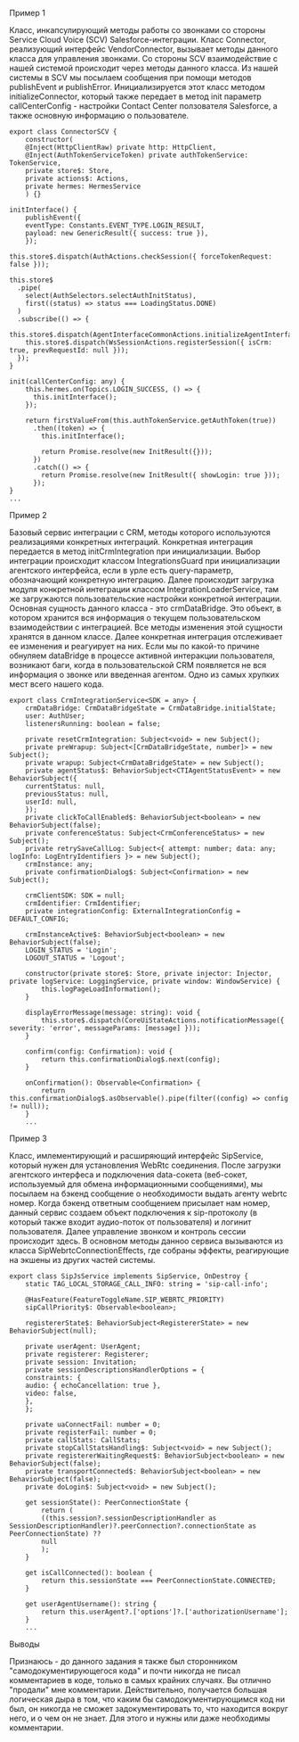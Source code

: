 
Пример 1

Класс, инкапсулирующий методы работы со звонками со стороны Service Cloud Voice (SCV) Salesforce-интеграции.
Класс Connector, реализующий интерфейс VendorConnector, вызывает методы данного класса для управления звонками.
Со стороны SCV взаимодействие с нашей системой происходит через методы данного класса. Из нашей системы в SCV мы
посылаем сообщения при помощи методов publishEvent и publishError. Инициализируется этот класс методом initializeConnector,
который также передает в метод init параметр callCenterConfig - настройки Contact Center ползователя Salesforce, а также основную
информацию о пользователе.

    export class ConnectorSCV {
        constructor(
        @Inject(HttpClientRaw) private http: HttpClient,
        @Inject(AuthTokenServiceToken) private authTokenService: TokenService,
        private store$: Store,
        private actions$: Actions,
        private hermes: HermesService
        ) {}

    initInterface() {
        publishEvent({
        eventType: Constants.EVENT_TYPE.LOGIN_RESULT,
        payload: new GenericResult({ success: true }),
        });

    this.store$.dispatch(AuthActions.checkSession({ forceTokenRequest: false }));

    this.store$
      .pipe(
        select(AuthSelectors.selectAuthInitStatus),
        first((status) => status === LoadingStatus.DONE)
      )
      .subscribe(() => {
        this.store$.dispatch(AgentInterfaceCommonActions.initializeAgentInterface());
        this.store$.dispatch(WsSessionActions.registerSession({ isCrm: true, prevRequestId: null }));
      });
    }

    init(callCenterConfig: any) {
        this.hermes.on(Topics.LOGIN_SUCCESS, () => {
          this.initInterface();
        });
    
        return firstValueFrom(this.authTokenService.getAuthToken(true))
          .then((token) => {
            this.initInterface();
    
            return Promise.resolve(new InitResult({}));
          })
          .catch(() => {
            return Promise.resolve(new InitResult({ showLogin: true }));
          });
    }
    ...

Пример 2

Базовый сервис интеграции с CRM, методы которого используются реализациями конкретных интеграций. Конкретная интеграция
передается в метод initCrmIntegration при инициализации. Выбор интеграции происходит классом IntegrationsGuard при инициализации агентского
интерфейса, если в урле есть query-параметр, обозначающий конкретную интеграцию. Далее происходит загрузка модуля конкретной интеграции
классом IntegrationLoaderService, там же загружаются пользовательские настройки конкретной интеграции.
Основная сущность данного класса - это crmDataBridge. Это объект, в котором хранится вся информация о текущем пользовательском
взаимодействии с интеграцией. Все методы изменения этой сущности хранятся в данном классе. Далее конкретная интеграция отслеживает ее изменения
и реагуирует на них. Если мы по какой-то причине обнуляем dataBridge в процессе активной интеракции пользователя, возникают баги, когда в
пользовательской CRM появляется не вся информация о звонке или введенная агентом. Одно из самых хрупких мест всего нашего кода.


    export class CrmIntegrationService<SDK = any> {
        crmDataBridge: CrmDataBridgeState = CrmDataBridge.initialState;
        user: AuthUser;
        listenersRunning: boolean = false;
        
        private resetCrmIntegration: Subject<void> = new Subject();
        private preWrapup: Subject<[CrmDataBridgeState, number]> = new Subject();
        private wrapup: Subject<CrmDataBridgeState> = new Subject();
        private agentStatus$: BehaviorSubject<CTIAgentStatusEvent> = new BehaviorSubject({
        currentStatus: null,
        previousStatus: null,
        userId: null,
        });
        private clickToCallEnabled$: BehaviorSubject<boolean> = new BehaviorSubject(false);
        private conferenceStatus: Subject<CrmConferenceStatus> = new Subject();
        private retrySaveCallLog: Subject<{ attempt: number; data: any; logInfo: LogEntryIdentifiers }> = new Subject();
        crmInstance: any;
        private confirmationDialog$: Subject<Confirmation> = new Subject();
    
        crmClientSDK: SDK = null;
        crmIdentifier: CrmIdentifier;
        private integrationConfig: ExternalIntegrationConfig = DEFAULT_CONFIG;
        
        crmInstanceActive$: BehaviorSubject<boolean> = new BehaviorSubject(false);
        LOGIN_STATUS = 'Login';
        LOGOUT_STATUS = 'Logout';
        
        constructor(private store$: Store, private injector: Injector, private logService: LoggingService, private window: WindowService) {
            this.logPageLoadInformation();
        }
    
        displayErrorMessage(message: string): void {
            this.store$.dispatch(CoreUiStateActions.notificationMessage({ severity: 'error', messageParams: [message] }));
        }
        
        confirm(config: Confirmation): void {
            return this.confirmationDialog$.next(config);
        }
        
        onConfirmation(): Observable<Confirmation> {
            return this.confirmationDialog$.asObservable().pipe(filter((config) => config != null));
        }
        ...

Пример 3

Класс, имлементирующий и расширяющий интерфейс SipService, который нужен для установления WebRtc соединения.
После загрузки агентского интерфеса и подключения data-сокета (веб-сокет, используемый для обмена информационными сообщениями), мы посылаем на бэкенд
сообщение о необходимости выдать агенту webrtc номер. Когда бэкенд ответным сообщением присылает нам номер, данный сервис создаем объект подключения
к sip-протоколу (в который также входит аудио-поток от пользователя) и логинит пользователя. Далее управление звонком и контроль сессии происходит здесь.
В основном методы данноо сервиса вызываются из класса SipWebrtcConnectionEffects, где собраны эффекты, реагирующие на экшены из других частей системы.


    export class SipJsService implements SipService, OnDestroy {
        static TAG_LOCAL_STORAGE_CALL_INFO: string = 'sip-call-info';
        
        @HasFeature(FeatureToggleName.SIP_WEBRTC_PRIORITY)
        sipCallPriority$: Observable<boolean>;
        
        registererState$: BehaviorSubject<RegistererState> = new BehaviorSubject(null);
        
        private userAgent: UserAgent;
        private registerer: Registerer;
        private session: Invitation;
        private sessionDescriptionsHandlerOptions = {
        constraints: {
        audio: { echoCancellation: true },
        video: false,
        },
        };
        
        private uaConnectFail: number = 0;
        private registerFail: number = 0;
        private callStats: CallStats;
        private stopCallStatsHandling$: Subject<void> = new Subject();
        private registererWaitingRequest$: BehaviorSubject<boolean> = new BehaviorSubject(false);
        private transportConnected$: BehaviorSubject<boolean> = new BehaviorSubject(false);
        private doLogin$: Subject<void> = new Subject();
        
        get sessionState(): PeerConnectionState {
            return (
            ((this.session?.sessionDescriptionHandler as SessionDescriptionHandler)?.peerConnection?.connectionState as PeerConnectionState) ??
            null
            );
        }
        
        get isCallConnected(): boolean {
            return this.sessionState === PeerConnectionState.CONNECTED;
        }
        
        get userAgentUsername(): string {
            return this.userAgent?.['options']?.['authorizationUsername'];
        }
        ...

Выводы

Признаюсь - до данного задания я также был сторонником "самодокументирующегося кода" и почти никогда не писал комментариев
в коде, только в самых крайних случаях. Вы отлично "продали" мне комментарии. Действительно, получается большая логическая дыра
в том, что каким бы самодокументирующимся код ни был, он никогда не сможет задокументировать то, что находится вокруг него,
и о чем он не знает.
Для этого и нужны или даже необходимы комментарии. 